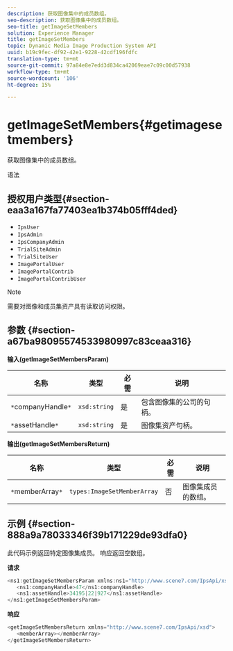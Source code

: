 ```yaml
---
description: 获取图像集中的成员数组。
seo-description: 获取图像集中的成员数组。
seo-title: getImageSetMembers
solution: Experience Manager
title: getImageSetMembers
topic: Dynamic Media Image Production System API
uuid: b19c9fec-df92-42e1-9228-42cdf196fdfc
translation-type: tm+mt
source-git-commit: 97a84e8e7edd3d834ca42069eae7c09c00d57938
workflow-type: tm+mt
source-wordcount: '106'
ht-degree: 15%

---
```



# getImageSetMembers{#getimagesetmembers}

获取图像集中的成员数组。

语法

## 授权用户类型{#section-eaa3a167fa77403ea1b374b05fff4ded}

* `IpsUser`
* `IpsAdmin`
* `IpsCompanyAdmin`
* `TrialSiteAdmin`
* `TrialSiteUser`
* `ImagePortalUser`
* `ImagePortalContrib`
* `ImagePortalContribUser`

>[!NOTE]
>
>需要对图像和成员集资产具有读取访问权限。

## 参数 {#section-a67ba98095574533980997c83ceaa316}

**输入(getImageSetMembersParam)**

| 名称 | 类型 | 必需 | 说明 |
|---|---|---|---|
| `*`companyHandle`*` | `xsd:string` | 是 | 包含图像集的公司的句柄。 |
| `*`assetHandle`*` | `xsd:string` | 是 | 图像集资产句柄。 |

**输出(getImageSetMembersReturn)**

| 名称 | 类型 | 必需 | 说明 |
|---|---|---|---|
| `*`memberArray`*` | `types:ImageSetMemberArray` | 否 | 图像集成员的数组。 |

## 示例 {#section-888a9a78033346f39b171229de93dfa0}

此代码示例返回特定图像集成员。 响应返回空数组。

**请求**

```java
<ns1:getImageSetMembersParam xmlns:ns1="http://www.scene7.com/IpsApi/xsd">
   <ns1:companyHandle>47</ns1:companyHandle>
   <ns1:assetHandle>34195|22|927</ns1:assetHandle>
</ns1:getImageSetMembersParam>
```

**响应**

```java
<getImageSetMembersReturn xmlns="http://www.scene7.com/IpsApi/xsd">
   <memberArray></memberArray>
</getImageSetMembersReturn>
```

